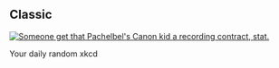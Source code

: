 ## Classic
[![Someone get that Pachelbel's Canon kid a recording contract, stat.](https://imgs.xkcd.com/comics/classic.png)](https://xkcd.com/339/ "Someone get that Pachelbel's Canon kid a recording contract, stat.")

Your daily random xkcd
